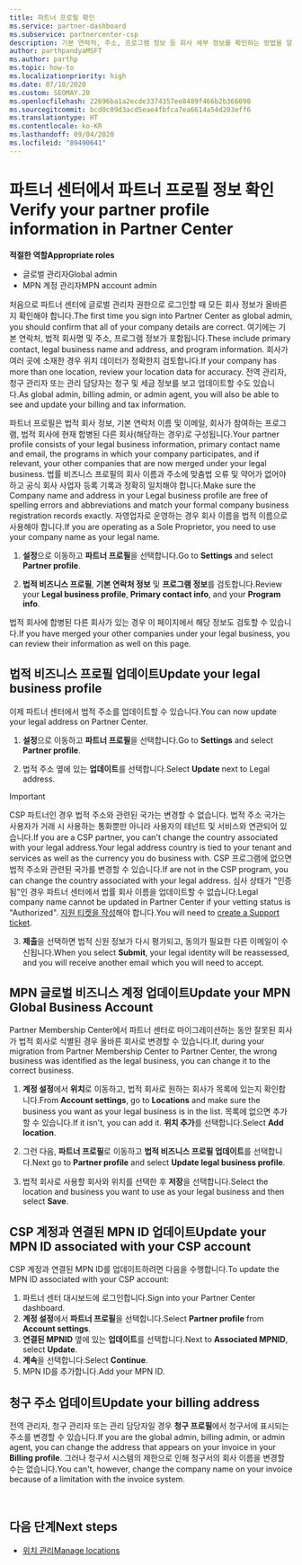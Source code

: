 ```yaml
---
title: 파트너 프로필 확인
ms.service: partner-dashboard
ms.subservice: partnercenter-csp
description: 기본 연락처, 주소, 프로그램 정보 등 회사 세부 정보를 확인하는 방법을 알아봅니다. 또한 법률 및 청구 주소를 업데이트할 수 있습니다.
author: parthpandyaMSFT
ms.author: parthp
ms.topic: how-to
ms.localizationpriority: high
ms.date: 07/10/2020
ms.custom: SEOMAY.20
ms.openlocfilehash: 22696ba1a2ecde3374357ee8489f466b2b366098
ms.sourcegitcommit: bcd0c09d3acd5eae4fbfca7ea6614a54d203eff6
ms.translationtype: HT
ms.contentlocale: ko-KR
ms.lasthandoff: 09/04/2020
ms.locfileid: "89490641"
---
```

# <a name="verify-your-partner-profile-information-in-partner-center"></a><span data-ttu-id="78914-104">파트너 센터에서 파트너 프로필 정보 확인</span><span class="sxs-lookup"><span data-stu-id="78914-104">Verify your partner profile information in Partner Center</span></span>

<span data-ttu-id="78914-105">**적절한 역할**</span><span class="sxs-lookup"><span data-stu-id="78914-105">**Appropriate roles**</span></span>

- <span data-ttu-id="78914-106">글로벌 관리자</span><span class="sxs-lookup"><span data-stu-id="78914-106">Global admin</span></span>
- <span data-ttu-id="78914-107">MPN 계정 관리자</span><span class="sxs-lookup"><span data-stu-id="78914-107">MPN account admin</span></span>

<span data-ttu-id="78914-108">처음으로 파트너 센터에 글로벌 관리자 권한으로 로그인할 때 모든 회사 정보가 올바른지 확인해야 합니다.</span><span class="sxs-lookup"><span data-stu-id="78914-108">The first time you sign into Partner Center as global admin, you should confirm that all of your company details are correct.</span></span> <span data-ttu-id="78914-109">여기에는 기본 연락처, 법적 회사명 및 주소, 프로그램 정보가 포함됩니다.</span><span class="sxs-lookup"><span data-stu-id="78914-109">These include primary contact, legal business name and address, and program information.</span></span> <span data-ttu-id="78914-110">회사가 여러 곳에 소재한 경우 위치 데이터가 정확한지 검토합니다.</span><span class="sxs-lookup"><span data-stu-id="78914-110">If your company has more than one location, review your location data for accuracy.</span></span> <span data-ttu-id="78914-111">전역 관리자, 청구 관리자 또는 관리 담당자는 청구 및 세금 정보를 보고 업데이트할 수도 있습니다.</span><span class="sxs-lookup"><span data-stu-id="78914-111">As global admin, billing admin, or admin agent, you will also be able to see and update your billing and tax information.</span></span>

<span data-ttu-id="78914-112">파트너 프로필은 법적 회사 정보, 기본 연락처 이름 및 이메일, 회사가 참여하는 프로그램, 법적 회사에 현재 합병된 다른 회사(해당하는 경우)로 구성됩니다.</span><span class="sxs-lookup"><span data-stu-id="78914-112">Your partner profile consists of your legal business information, primary contact name and email, the programs in which your company participates, and if relevant, your other companies that are now merged under your legal business.</span></span> <span data-ttu-id="78914-113">법률 비즈니스 프로필의 회사 이름과 주소에 맞춤법 오류 및 약어가 없어야 하고 공식 회사 사업자 등록 기록과 정확히 일치해야 합니다.</span><span class="sxs-lookup"><span data-stu-id="78914-113">Make sure the Company name and address in your Legal business profile are free of spelling errors and abbreviations and match your formal company business registration records exactly.</span></span> <span data-ttu-id="78914-114">자영업자로 운영하는 경우 회사 이름을 법적 이름으로 사용해야 합니다.</span><span class="sxs-lookup"><span data-stu-id="78914-114">If you are operating as a Sole Proprietor, you need to use your company name as your legal name.</span></span>

1. <span data-ttu-id="78914-115">**설정**으로 이동하고 **파트너 프로필**을 선택합니다.</span><span class="sxs-lookup"><span data-stu-id="78914-115">Go to **Settings** and select **Partner profile**.</span></span>

2. <span data-ttu-id="78914-116">**법적 비즈니스 프로필**, **기본 연락처 정보** 및 **프로그램 정보**를 검토합니다.</span><span class="sxs-lookup"><span data-stu-id="78914-116">Review your **Legal business profile**, **Primary contact info**, and your **Program info**.</span></span>

<span data-ttu-id="78914-117">법적 회사에 합병된 다른 회사가 있는 경우 이 페이지에서 해당 정보도 검토할 수 있습니다.</span><span class="sxs-lookup"><span data-stu-id="78914-117">If you have merged your other companies under your legal business, you can review their information as well on this page.</span></span>

## <a name="update-your-legal-business-profile"></a><span data-ttu-id="78914-118">법적 비즈니스 프로필 업데이트</span><span class="sxs-lookup"><span data-stu-id="78914-118">Update your legal business profile</span></span>

<span data-ttu-id="78914-119">이제 파트너 센터에서 법적 주소를 업데이트할 수 있습니다.</span><span class="sxs-lookup"><span data-stu-id="78914-119">You can now update your legal address on Partner Center.</span></span>

1. <span data-ttu-id="78914-120">**설정**으로 이동하고 **파트너 프로필**을 선택합니다.</span><span class="sxs-lookup"><span data-stu-id="78914-120">Go to **Settings** and select **Partner profile**.</span></span> 

2. <span data-ttu-id="78914-121">법적 주소 옆에 있는 **업데이트**를 선택합니다.</span><span class="sxs-lookup"><span data-stu-id="78914-121">Select **Update** next to Legal address.</span></span> 

>[!Important]
><span data-ttu-id="78914-122">CSP 파트너인 경우 법적 주소와 관련된 국가는 변경할 수 없습니다. 법적 주소 국가는 사용자가 거래 시 사용하는 통화뿐만 아니라 사용자의 테넌트 및 서비스와 연관되어 있습니다.</span><span class="sxs-lookup"><span data-stu-id="78914-122">If you are a CSP partner, you can't change the country associated with your legal address.Your legal address country is tied to your tenant and services as well as the currency you do business with.</span></span> <span data-ttu-id="78914-123">CSP 프로그램에 없으면 법적 주소와 관련된 국가를 변경할 수 있습니다.</span><span class="sxs-lookup"><span data-stu-id="78914-123">If are not in the CSP program, you can change the country associated with your legal address.</span></span> <span data-ttu-id="78914-124">심사 상태가 "인증됨"인 경우 파트너 센터에서 법률 회사 이름을 업데이트할 수 없습니다.</span><span class="sxs-lookup"><span data-stu-id="78914-124">Legal company name cannot be updated in Partner Center if your vetting status is "Authorized".</span></span> <span data-ttu-id="78914-125">[지원 티켓을 작성](https://partner.microsoft.com/dashboard/support/csp/servicerequests/create?stage=2&topicid=eb74583c-61b3-2124-bffc-00920e0ae772)해야 합니다.</span><span class="sxs-lookup"><span data-stu-id="78914-125">You will need to [create a Support ticket](https://partner.microsoft.com/dashboard/support/csp/servicerequests/create?stage=2&topicid=eb74583c-61b3-2124-bffc-00920e0ae772).</span></span>

3. <span data-ttu-id="78914-126">**제출**을 선택하면 법적 신원 정보가 다시 평가되고, 동의가 필요한 다른 이메일이 수신됩니다.</span><span class="sxs-lookup"><span data-stu-id="78914-126">When you select **Submit**, your legal identity will be reassessed, and you will receive another email which you will need to accept.</span></span>

## <a name="update-your-mpn-global-business-account"></a><span data-ttu-id="78914-127">MPN 글로벌 비즈니스 계정 업데이트</span><span class="sxs-lookup"><span data-stu-id="78914-127">Update your MPN Global Business Account</span></span>

<span data-ttu-id="78914-128">Partner Membership Center에서 파트너 센터로 마이그레이션하는 동안 잘못된 회사가 법적 회사로 식별된 경우 올바른 회사로 변경할 수 있습니다.</span><span class="sxs-lookup"><span data-stu-id="78914-128">If, during your migration from Partner Membership Center to Partner Center, the wrong business was identified as the legal business, you can change it to the correct business.</span></span>

1. <span data-ttu-id="78914-129">**계정 설정**에서 **위치**로 이동하고, 법적 회사로 원하는 회사가 목록에 있는지 확인합니다.</span><span class="sxs-lookup"><span data-stu-id="78914-129">From **Account settings**, go to **Locations** and make sure the business you want as your legal business is in the list.</span></span> <span data-ttu-id="78914-130">목록에 없으면 추가할 수 있습니다.</span><span class="sxs-lookup"><span data-stu-id="78914-130">If it isn't, you can add it.</span></span> <span data-ttu-id="78914-131">**위치 추가**를 선택합니다.</span><span class="sxs-lookup"><span data-stu-id="78914-131">Select **Add location**.</span></span>

2. <span data-ttu-id="78914-132">그런 다음, **파트너 프로필**로 이동하고 **법적 비즈니스 프로필 업데이트**를 선택합니다.</span><span class="sxs-lookup"><span data-stu-id="78914-132">Next go to **Partner profile** and select **Update legal business profile**.</span></span>

3. <span data-ttu-id="78914-133">법적 회사로 사용할 회사와 위치를 선택한 후 **저장**을 선택합니다.</span><span class="sxs-lookup"><span data-stu-id="78914-133">Select the location and business you want to use as your legal business and then select **Save**.</span></span>

## <a name="update-your-mpn-id-associated-with-your-csp-account"></a><span data-ttu-id="78914-134">CSP 계정과 연결된 MPN ID 업데이트</span><span class="sxs-lookup"><span data-stu-id="78914-134">Update your MPN ID associated with your CSP account</span></span>

<span data-ttu-id="78914-135">CSP 계정과 연결된 MPN ID를 업데이트하려면 다음을 수행합니다.</span><span class="sxs-lookup"><span data-stu-id="78914-135">To update the MPN ID associated with your CSP account:</span></span>

1. <span data-ttu-id="78914-136">파트너 센터 대시보드에 로그인합니다.</span><span class="sxs-lookup"><span data-stu-id="78914-136">Sign into your Partner Center dashboard.</span></span>
1. <span data-ttu-id="78914-137">**계정 설정**에서 **파트너 프로필**을 선택합니다.</span><span class="sxs-lookup"><span data-stu-id="78914-137">Select **Partner profile** from **Account settings**.</span></span>
1. <span data-ttu-id="78914-138">**연결된 MPNID** 옆에 있는 **업데이트**를 선택합니다.</span><span class="sxs-lookup"><span data-stu-id="78914-138">Next to **Associated MPNID**, select **Update**.</span></span>
1. <span data-ttu-id="78914-139">**계속**을 선택합니다.</span><span class="sxs-lookup"><span data-stu-id="78914-139">Select **Continue**.</span></span>
1. <span data-ttu-id="78914-140">MPN ID를 추가합니다.</span><span class="sxs-lookup"><span data-stu-id="78914-140">Add your MPN ID.</span></span>


## <a name="update-your-billing-address"></a><span data-ttu-id="78914-141">청구 주소 업데이트</span><span class="sxs-lookup"><span data-stu-id="78914-141">Update your billing address</span></span>

<span data-ttu-id="78914-142">전역 관리자, 청구 관리자 또는 관리 담당자일 경우 **청구 프로필**에서 청구서에 표시되는 주소를 변경할 수 있습니다.</span><span class="sxs-lookup"><span data-stu-id="78914-142">If you are the global admin, billing admin, or admin agent, you can change the address that appears on your invoice in your **Billing profile**.</span></span> <span data-ttu-id="78914-143">그러나 청구서 시스템의 제한으로 인해 청구서의 회사 이름을 변경할 수는 없습니다.</span><span class="sxs-lookup"><span data-stu-id="78914-143">You can't, however, change the company name on your invoice because of a limitation with the invoice system.</span></span>

 
## <a name="next-steps"></a><span data-ttu-id="78914-144">다음 단계</span><span class="sxs-lookup"><span data-stu-id="78914-144">Next steps</span></span>

- [<span data-ttu-id="78914-145">위치 관리</span><span class="sxs-lookup"><span data-stu-id="78914-145">Manage locations</span></span>](manage-locations.md)


